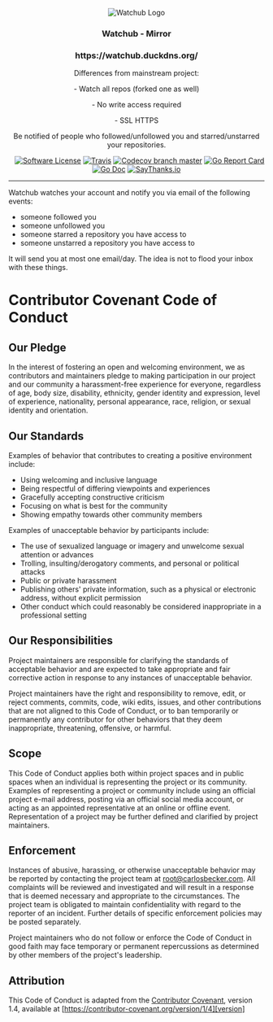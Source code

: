 <p align="center">
  <img alt="Watchub Logo" src="https://github.com/caarlos0/watchub/raw/master/static/apple-touch-icon-144x144.png" />
  <h3 align="center">Watchub - Mirror</h3>
  <h3 align="center">https://watchub.duckdns.org/</h3>
  <p align="center">Differences from mainstream project:</p>
  <p align="center">- Watch all repos (forked one as well)</p>
  <p align="center">- No write access required</p>
  <p align="center">- SSL HTTPS</p>
  <p align="center">Be notified of people who followed/unfollowed you and starred/unstarred your repositories.</p>
  <p align="center">
    <a href="/LICENSE.md"><img alt="Software License" src="https://img.shields.io/badge/license-MIT-brightgreen.svg?style=flat-square"></a>
    <a href="https://travis-ci.org/caarlos0/watchub"><img alt="Travis" src="https://img.shields.io/travis/caarlos0/watchub.svg?style=flat-square"></a>
    <a href="https://codecov.io/gh/caarlos0/watchub"><img alt="Codecov branch master" src="https://img.shields.io/codecov/c/github/caarlos0/watchub/master.svg?style=flat-square"></a>
    <a href="https://goreportcard.com/report/github.com/caarlos0/watchub"><img alt="Go Report Card" src="https://goreportcard.com/badge/github.com/caarlos0/watchub?style=flat-square"></a>
    <a href="https://godoc.org/github.com/caarlos0/watchub"><img alt="Go Doc" src="https://img.shields.io/badge/godoc-reference-blue.svg?style=flat-square"></a>
    <a href="https://saythanks.io/to/caarlos0"><img alt="SayThanks.io" src="https://img.shields.io/badge/SayThanks.io-%E2%98%BC-1EAEDB.svg?style=flat-square"></a>
  </p>
</p>

---


Watchub watches your account and notify you via email of the following events:

- someone followed you
- someone unfollowed you
- someone starred a repository you have access to
- someone unstarred a repository you have access to

It will send you at most one email/day. The idea is not to flood your
inbox with these things.

# Contributor Covenant Code of Conduct

## Our Pledge

In the interest of fostering an open and welcoming environment, we as
contributors and maintainers pledge to making participation in our project and
our community a harassment-free experience for everyone, regardless of age, body
size, disability, ethnicity, gender identity and expression, level of experience,
nationality, personal appearance, race, religion, or sexual identity and
orientation.

## Our Standards

Examples of behavior that contributes to creating a positive environment
include:

* Using welcoming and inclusive language
* Being respectful of differing viewpoints and experiences
* Gracefully accepting constructive criticism
* Focusing on what is best for the community
* Showing empathy towards other community members

Examples of unacceptable behavior by participants include:

* The use of sexualized language or imagery and unwelcome sexual attention or
advances
* Trolling, insulting/derogatory comments, and personal or political attacks
* Public or private harassment
* Publishing others' private information, such as a physical or electronic
  address, without explicit permission
* Other conduct which could reasonably be considered inappropriate in a
  professional setting

## Our Responsibilities

Project maintainers are responsible for clarifying the standards of acceptable
behavior and are expected to take appropriate and fair corrective action in
response to any instances of unacceptable behavior.

Project maintainers have the right and responsibility to remove, edit, or
reject comments, commits, code, wiki edits, issues, and other contributions
that are not aligned to this Code of Conduct, or to ban temporarily or
permanently any contributor for other behaviors that they deem inappropriate,
threatening, offensive, or harmful.

## Scope

This Code of Conduct applies both within project spaces and in public spaces
when an individual is representing the project or its community. Examples of
representing a project or community include using an official project e-mail
address, posting via an official social media account, or acting as an appointed
representative at an online or offline event. Representation of a project may be
further defined and clarified by project maintainers.

## Enforcement

Instances of abusive, harassing, or otherwise unacceptable behavior may be
reported by contacting the project team at root@carlosbecker.com. All
complaints will be reviewed and investigated and will result in a response that
is deemed necessary and appropriate to the circumstances. The project team is
obligated to maintain confidentiality with regard to the reporter of an incident.
Further details of specific enforcement policies may be posted separately.

Project maintainers who do not follow or enforce the Code of Conduct in good
faith may face temporary or permanent repercussions as determined by other
members of the project's leadership.

## Attribution

This Code of Conduct is adapted from the [Contributor Covenant][homepage], version 1.4,
available at [https://contributor-covenant.org/version/1/4][version]

[homepage]: https://contributor-covenant.org
[version]: https://contributor-covenant.org/version/1/4/


